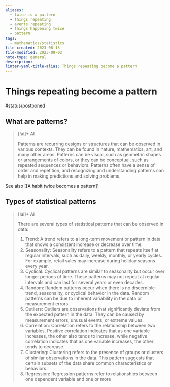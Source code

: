 ```yaml
---
aliases:
  - twice is a pattern
  - things repeating
  - events repeating
  - things happening twice
  - pattern
tags:
  - mathematics/statistics
file-created: 2023-08-15
file-modified: 2023-09-02
note-type: general
description: 
linter-yaml-title-alias: Things repeating become a pattern
---
```


# Things repeating become a pattern

#status/postponed

## What are patterns?

> [!ai]+ AI
>
> Patterns are recurring designs or structures that can be observed in various contexts. They can be found in nature, mathematics, art, and many other areas. Patterns can be visual, such as geometric shapes or arrangements of colors, or they can be conceptual, such as repeated sequences or behaviors. Patterns often have a sense of order and repetition, and recognizing and understanding patterns can help in making predictions and solving problems.

See also [[A habit twice becomes a pattern]]

## Types of statistical patterns

> [!ai]+ AI
>
> There are several types of statistical patterns that can be observed in data:
> 1. Trend: A trend refers to a long-term movement or pattern in data that shows a consistent increase or decrease over time.
> 2. Seasonality: Seasonality refers to a pattern that repeats itself at regular intervals, such as daily, weekly, monthly, or yearly cycles. For example, retail sales may increase during holiday seasons every year.
> 3. Cyclical: Cyclical patterns are similar to seasonality but occur over longer periods of time. These patterns may not repeat at regular intervals and can last for several years or even decades.
> 4. Random: Random patterns occur when there is no discernible trend, seasonality, or cyclical behavior in the data. Random patterns can be due to inherent variability in the data or measurement errors.
> 5. Outliers: Outliers are observations that significantly deviate from the expected pattern in the data. They can be caused by measurement errors, unusual events, or extreme values.
> 6. Correlation: Correlation refers to the relationship between two variables. Positive correlation indicates that as one variable increases, the other also tends to increase, while negative correlation indicates that as one variable increases, the other tends to decrease.
> 7. Clustering: Clustering refers to the presence of groups or clusters of similar observations in the data. This pattern suggests that certain subsets of the data share common characteristics or behaviors.
> 8. Regression: Regression patterns refer to relationships between one dependent variable and one or more
